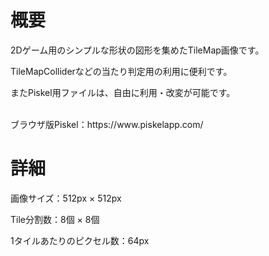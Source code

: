 # 概要
2Dゲーム用のシンプルな形状の図形を集めたTileMap画像です。

TileMapColliderなどの当たり判定用の利用に便利です。

またPiskel用ファイルは、自由に利用・改変が可能です。

<br>
ブラウザ版Piskel：https://www.piskelapp.com/

# 詳細
画像サイズ：512px × 512px

Tile分割数：8個 × 8個

1タイルあたりのピクセル数：64px
